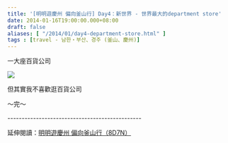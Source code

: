 ```yaml
---
title: '[明明遊慶州 偏向釜山行] Day4：新世界 - 世界最大的department store'
date: 2014-01-16T19:00:00.000+08:00
draft: false
aliases: [ "/2014/01/day4-department-store.html" ]
tags : [travel - 남한・부산、경주 (釜山、慶州)]
---
```


一大座百貨公司  

[![](https://1.bp.blogspot.com/-ureDVfogmog/XCyfcppbVyI/AAAAAAAADqY/wDJQnKBFDBIyAKwZjZCrkohweQj44sJcACLcBGAs/s640/44.jpg)](https://1.bp.blogspot.com/-ureDVfogmog/XCyfcppbVyI/AAAAAAAADqY/wDJQnKBFDBIyAKwZjZCrkohweQj44sJcACLcBGAs/s1600/44.jpg)

但其實我不喜歡逛百貨公司  
  
～完～  
  
\-----------------------------------------------  
  
延伸閱讀：[明明遊慶州 偏向釜山行（8D7N）](http://www.hidie.net/2014/01/8d7n.html)